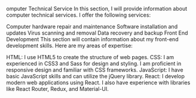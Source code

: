 omputer Technical Service
In this section, I will provide information about computer technical services. I offer the following services:

Computer hardware repair and maintenance
Software installation and updates
Virus scanning and removal
Data recovery and backup
Front End Development
This section will contain information about my front-end development skills. Here are my areas of expertise:

HTML: I use HTML5 to create the structure of web pages.
CSS: I am experienced in CSS3 and Sass for design and styling. I am proficient in responsive design and familiar with CSS frameworks.
JavaScript: I have basic JavaScript skills and can utilize the jQuery library.
React: I develop modern web applications using React. I also have experience with libraries like React Router, Redux, and Material-UI.
